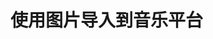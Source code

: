 # 使用图片导入到音乐平台 <Badge type="tip" text="V3" /> <Badge type="danger" text="开发中" /> <Badge type="new" text="new" />

